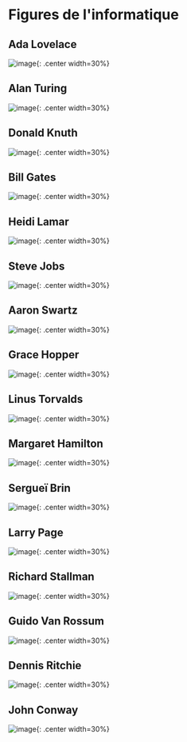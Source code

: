 # Figures de l'informatique

## Ada Lovelace
![image](data/adalovelace.jpg){: .center width=30%}


## Alan Turing
![image](data/turing.jpg){: .center width=30%}


## Donald Knuth
![image](data/knuth.jpg){: .center width=30%}

## Bill Gates
![image](data/gates.jpg){: .center width=30%}

## Heidi Lamar
![image](data/lamar.jpg){: .center width=30%}

## Steve Jobs
![image](data/jobs.jpg){: .center width=30%}

## Aaron Swartz
![image](data/swartz.jpg){: .center width=30%}

## Grace Hopper
![image](data/hopper.jpeg){: .center width=30%}

## Linus Torvalds
![image](data/linus.jpeg){: .center width=30%}

## Margaret Hamilton
![image](data/hamilton.jpg){: .center width=30%}

## Sergueï Brin
![image](data/brin.jpg){: .center width=30%}

## Larry Page
![image](data/page.jpg){: .center width=30%}

## Richard Stallman
![image](data/stallman.jpeg){: .center width=30%}

## Guido Van Rossum
![image](data/rossum.jpg){: .center width=30%}

## Dennis Ritchie
![image](data/ritchie.jpg){: .center width=30%}

## John Conway
![image](data/conway.jpg){: .center width=30%}